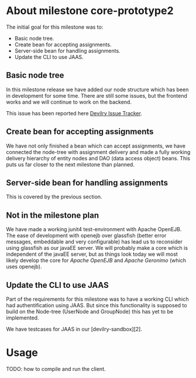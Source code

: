 About milestone core-prototype2
===============================

The initial goal for this milestone was to:

* Basic node tree.
* Create bean for accepting assignments.
* Server-side bean for handling assignments.
* Update the CLI to use JAAS.


Basic node tree
---------------

In this milestone release we have added our node structure which has been in
development for some time. There are still some issues, but the frontend 
works and we will continue to work on the backend.

This issue has been reported here [Devilry Issue Tracker][1].

[1]: http://github.com/espenak/devilry/issues#issue/1:


Create bean for accepting assignments
-------------------------------------

We have not only finished a bean which can accept assignments, we have
connected the node-tree with assignment delivery and made a fully working
delivery hierarchy of entity nodes and DAO (data access object) beans.
This puts us far closer to the next milestone than planned.


Server-side bean for handling assignments
-----------------------------------------

This is covered by the previous section.


Not in the milestone plan
-------------------------

We have made a working junit4 test-environment with Apache OpenEJB. The ease of
development with openejb over glassfish (better error messages, embeddable and
very configurable) has lead us to reconsider using glassfish as our javaEE
server. We will probably make a core which is independent of the javaEE server,
but as things look today we will most likely develop the core for *Apache
OpenEJB* and *Apache Geronimo* (which uses openejb).


Update the CLI to use JAAS
--------------------------

Part of the requirements for this milestone was to have a working CLI which
had authentification using JAAS. But since this functionality is supposed to
build on the Node-tree (UserNode and GroupNode) this has yet to be implemented.

We have testcases for JAAS in our [devilry-sandbox][2].


Usage
=====

TODO: how to compile and run the client.

